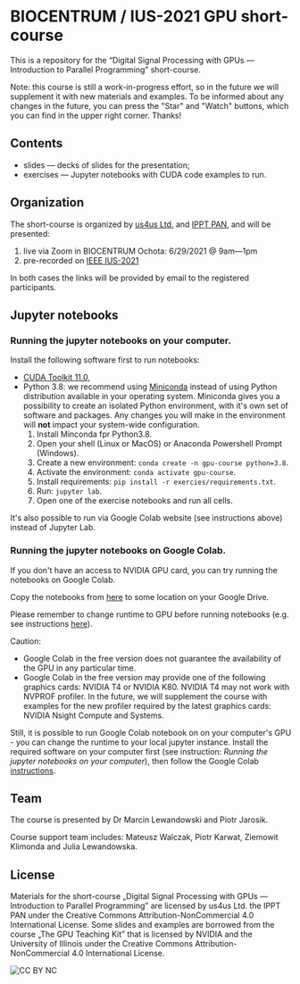 # BIOCENTRUM / IUS-2021 GPU short-course

This is a repository for the “Digital Signal Processing with GPUs — Introduction to Parallel Programming” short-course.

Note: this course is still a work-in-progress effort, so in the future we will supplement it with new materials and examples. To be informed about any changes in the future, you can press the "Star" and "Watch" buttons, which you can find in the upper right corner. Thanks!

## Contents
- slides — decks of slides for the presentation; 
- exercises — Jupyter notebooks with CUDA code examples to run.

## Organization
The short-course is organized by [us4us Ltd.](http://us4us.eu/) and [IPPT PAN](http://www.ippt.pan.pl/en/), and will be presented:

1. live via Zoom in BIOCENTRUM Ochota: 6/29/2021 @ 9am—1pm
2. pre-recorded on [IEEE IUS-2021](https://2021.ieee-ius.org/short-courses/)

In both cases the links will be provided by email to the registered participants.

## Jupyter notebooks

### Running the jupyter notebooks on your computer.

Install the following software first to run notebooks:
- [CUDA Toolkit 11.0](https://developer.nvidia.com/cuda-11.0-download-archive),
- Python 3.8: we recommend using [Miniconda](https://docs.conda.io/en/latest/miniconda.html) instead of using Python distribution available in your operating system. Miniconda gives you a possibility to create an isolated Python environment, with it's own set of software and packages. Any changes you will make in the environment will **not** impact your system-wide configuration.
  1. Install Minconda fpr Python3.8.
  2. Open your shell (Linux or MacOS) or Anaconda Powershell Prompt (Windows).
  3. Create a new environment: `conda create -n gpu-course python=3.8`.
  4. Activate the environment: `conda activate gpu-course`.
  5. Install requirements: `pip install -r exercies/requirements.txt`. 
  6. Run: `jupyter lab`. 
  7. Open one of the exercise notebooks and run all cells.

It's also possible to run via Google Colab website (see instructions above) instead of Jupyter Lab. 

### Running the jupyter notebooks on Google Colab.

If you don't have an access to NVIDIA GPU card, you can try running the notebooks on Google Colab.

Copy the notebooks from [here](https://drive.google.com/drive/folders/1Ea0IAGuDkcP0V2-i5YrmJ2RvY4Lo4mI1?usp=sharing) to some location on your Google Drive. 

Please remember to change runtime to GPU before running notebooks (e.g. see instructions [here](https://www.geeksforgeeks.org/how-to-use-google-colab/)). 

Caution:

- Google Colab in the free version does not guarantee the availability of the GPU in any particular time.
- Google Colab in the free version may provide one of the following graphics cards: NVIDIA T4 or NVIDIA K80. NVIDIA T4 may not work with NVPROF profiler. In the future, we will supplement the course with examples for the new profiler required by the latest graphics cards: NVIDIA Nsight Compute and Systems.

Still, it is possible to run Google Colab notebook on on your computer's GPU - you can change the runtime to your local jupyter instance. Install the required software on your computer first (see instruction: *Running the jupyter notebooks on your computer*), then follow the Google Colab [instructions](https://research.google.com/colaboratory/local-runtimes.html).

## Team
The course is presented by Dr Marcin Lewandowski and Piotr Jarosik.

Course support team includes: Mateusz Walczak, Piotr Karwat, Ziemowit Klimonda and Julia Lewandowska.

## License
Materials for the short-course „Digital Signal Processing with GPUs — Introduction to Parallel Programming” are licensed by us4us Ltd. the IPPT PAN under the Creative Commons Attribution-NonCommercial 4.0 International License.
Some slides and examples are borrowed from the course „The GPU Teaching Kit” that is licensed by NVIDIA and the University of Illinois under the Creative Commons Attribution-NonCommercial 4.0 International License.

![CC BY NC](https://mirrors.creativecommons.org/presskit/buttons/88x31/png/by-nc.png "CC BY NC")
